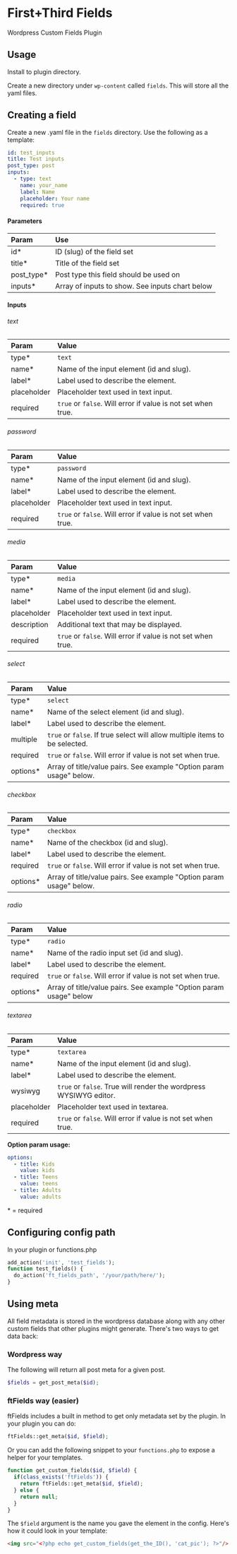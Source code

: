 First+Third Fields
=========

Wordpress Custom Fields Plugin

## Usage

Install to plugin directory.

Create a new directory under `wp-content` called `fields`. This will store all the yaml files.

## Creating a field

Create a new .yaml file in the `fields` directory. Use the following as a template:

```yaml
id: test_inputs
title: Test inputs
post_type: post
inputs:
  - type: text
    name: your_name
    label: Name
    placeholder: Your name
    required: true
```

#### Parameters

| Param      | Use                                             |
| :--------- | :---------------------------------------------- |
| id*        | ID (slug) of the field set                      |
| title*     | Title of the field set                          |
| post_type* | Post type this field should be used on          |
| inputs*    | Array of inputs to show. See inputs chart below |

#### Inputs

###### text

| Param | Value |
| :-- | :-- |
| type* | `text` |
| name* | Name of the input element (id and slug). |
| label* | Label used to describe the element. |
| placeholder | Placeholder text used in text input. |
| required | `true` or `false`. Will error if value is not set when true. |

###### password

| Param | Value |
| :-- | :-- |
| type* | `password` |
| name* | Name of the input element (id and slug). |
| label* | Label used to describe the element. |
| placeholder | Placeholder text used in text input. |
| required | `true` or `false`. Will error if value is not set when true. |

###### media

| Param | Value |
| :-- | :-- |
| type* | `media` |
| name* | Name of the input element (id and slug). |
| label* | Label used to describe the element. |
| placeholder | Placeholder text used in text input. |
| description | Additional text that may be displayed. |
| required | `true` or `false`. Will error if value is not set when true. |

###### select

| Param | Value |
| :-- | :-- |
| type* | `select` |
| name* | Name of the select element (id and slug). |
| label* | Label used to describe the element. |
| multiple | `true` or `false`. If true select will allow multiple items to be selected. |
| required | `true` or `false`. Will error if value is not set when true. |
| options* | Array of title/value pairs. See example "Option param usage" below. |

###### checkbox

| Param | Value |
| :-- | :-- |
| type* | `checkbox` |
| name* | Name of the checkbox (id and slug). |
| label* | Label used to describe the element. |
| required | `true` or `false`. Will error if value is not set when true. |
| options* | Array of title/value pairs. See example "Option param usage" below. |

###### radio

| Param | Value |
| :-- | :-- |
| type* | `radio` |
| name* | Name of the radio input set (id and slug). |
| label* | Label used to describe the element. |
| required | `true` or `false`. Will error if value is not set when true. |
| options* | Array of title/value pairs. See example "Option param usage" below |

###### textarea

| Param | Value |
| :-- | :-- |
| type* | `textarea` |
| name* | Name of the input element (id and slug). |
| label* | Label used to describe the element. |
| wysiwyg | `true` or `false`. True will render the wordpress WYSIWYG editor. |
| placeholder | Placeholder text used in textarea. |
| required | `true` or `false`. Will error if value is not set when true. |

**Option param usage:**

```yaml
options:
  - title: Kids
    value: kids
  - title: Teens
    value: teens
  - title: Adults
    value: adults
```

\* = required

## Configuring config path

In your plugin or functions.php

```php
add_action('init', 'test_fields');
function test_fields() {
  do_action('ft_fields_path', '/your/path/here/');
}
```

## Using meta

All field metadata is stored in the wordpress database along with any other custom fields that other plugins might generate. There's two ways to get data back:

### Wordpress way

The following will return all post meta for a given post.

```php
$fields = get_post_meta($id);
```

### ftFields way (easier)

ftFields includes a built in method to get only metadata set by the plugin. In your plugin you can do:

```php
ftFields::get_meta($id, $field);
```

Or you can add the following snippet to your `functions.php` to expose a helper for your templates.

```php
function get_custom_fields($id, $field) {
  if(class_exists('ftFields')) {
    return ftFields::get_meta($id, $field);
  } else {
    return null;
  }
}
```

The `$field` argument is the name you gave the element in the config. Here's how it could look in your template:

```html
<img src="<?php echo get_custom_fields(get_the_ID(), 'cat_pic'); ?>"/>
```